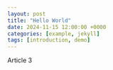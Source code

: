 ```yaml
---
layout: post
title: "Hello World"
date: 2024-11-15 12:00:00 +0000
categories: [example, jekyll]
tags: [introduction, demo]
---
```


Article 3
